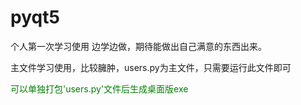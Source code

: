 # pyqt5
个人第一次学习使用
边学边做，期待能做出自己满意的东西出来。

主文件学习使用，比较臃肿，users.py为主文件，只需要运行此文件即可

<font color=green> 可以单独打包'users.py'文件后生成桌面版exe </font>
